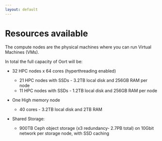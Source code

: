 ```yaml
---
layout: default
---
```

# Resources available

The compute nodes are the physical machines where you can run Virtual Machines (VMs). 

In total the full capacity of Oort will be:

* 32 HPC nodes x 64 cores (hyperthreading enabled)
  * 21 HPC nodes with SSDs - 3.2TB local disk and 256GB RAM per node
  * 11 HPC nodes with SSDs - 1.2TB local disk and 256GB RAM per node

* One High memory node 
  * 40 cores - 3.2TB local disk and 2TB RAM  

* Shared Storage:
  * 900TB Ceph object storage (x3 redundancy- 2.7PB total) on 10Gbit network per storage node, with SSD caching
